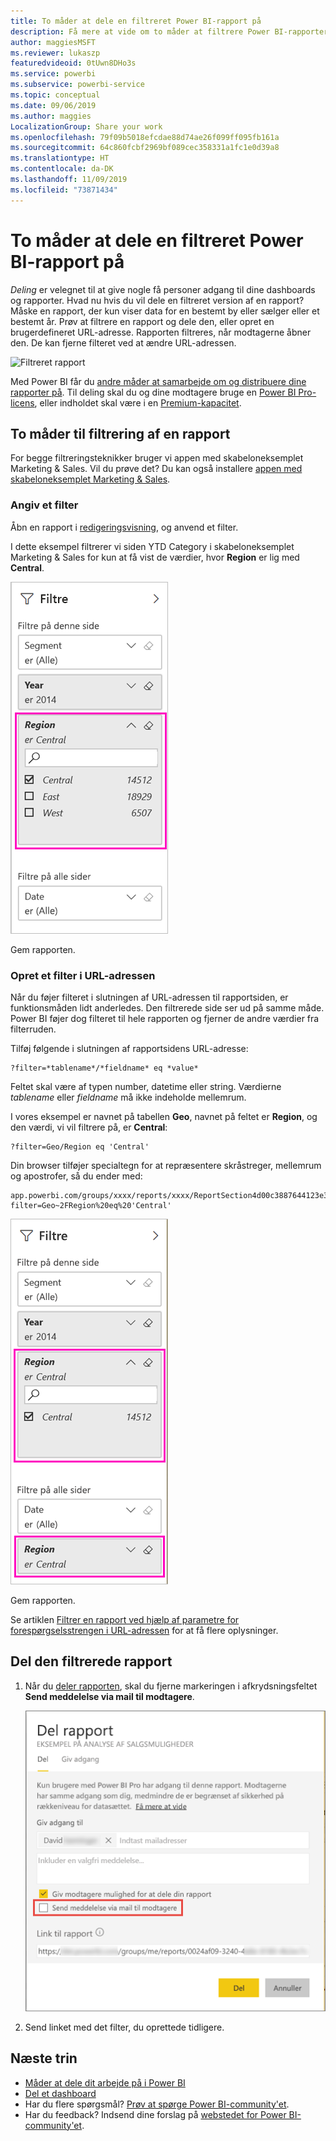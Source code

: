 ```yaml
---
title: To måder at dele en filtreret Power BI-rapport på
description: Få mere at vide om to måder at filtrere Power BI-rapporter på og dele dem med kolleger i din organisation.
author: maggiesMSFT
ms.reviewer: lukaszp
featuredvideoid: 0tUwn8DHo3s
ms.service: powerbi
ms.subservice: powerbi-service
ms.topic: conceptual
ms.date: 09/06/2019
ms.author: maggies
LocalizationGroup: Share your work
ms.openlocfilehash: 79f09b5018efcdae88d74ae26f099ff095fb161a
ms.sourcegitcommit: 64c860fcbf2969bf089cec358331a1fc1e0d39a8
ms.translationtype: HT
ms.contentlocale: da-DK
ms.lasthandoff: 11/09/2019
ms.locfileid: "73871434"
---
```

# <a name="two-ways-to-share-a-filtered-power-bi-report"></a>To måder at dele en filtreret Power BI-rapport på
*Deling* er velegnet til at give nogle få personer adgang til dine dashboards og rapporter. Hvad nu hvis du vil dele en filtreret version af en rapport? Måske en rapport, der kun viser data for en bestemt by eller sælger eller et bestemt år. Prøv at filtrere en rapport og dele den, eller opret en brugerdefineret URL-adresse. Rapporten filtreres, når modtagerne åbner den. De kan fjerne filteret ved at ændre URL-adressen. 

![Filtreret rapport](media/service-share-reports/power-bi-share-filter-pane-report.png)

Med Power BI får du [andre måder at samarbejde om og distribuere dine rapporter på](service-how-to-collaborate-distribute-dashboards-reports.md). Til deling skal du og dine modtagere bruge en [Power BI Pro-licens](service-features-license-type.md), eller indholdet skal være i en [Premium-kapacitet](service-premium-what-is.md). 

## <a name="two-ways-to-filter-a-report"></a>To måder til filtrering af en rapport

For begge filtreringsteknikker bruger vi appen med skabeloneksemplet Marketing & Sales. Vil du prøve det? Du kan også installere [appen med skabeloneksemplet Marketing & Sales](https://appsource.microsoft.com/product/power-bi/microsoft-retail-analysis-sample.salesandmarketingsample?tab=Overview).

### <a name="set-a-filter"></a>Angiv et filter

Åbn en rapport i [redigeringsvisning](consumer/end-user-reading-view.md), og anvend et filter.

I dette eksempel filtrerer vi siden YTD Category i skabeloneksemplet Marketing & Sales for kun at få vist de værdier, hvor **Region** er lig med **Central**. 
 
![Ruden Rapportfilter](media/service-share-reports/power-bi-share-report-filter.png)

Gem rapporten.

### <a name="create-a-filter-in-the-url"></a>Opret et filter i URL-adressen

Når du føjer filteret i slutningen af URL-adressen til rapportsiden, er funktionsmåden lidt anderledes. Den filtrerede side ser ud på samme måde. Power BI føjer dog filteret til hele rapporten og fjerner de andre værdier fra filterruden.  

Tilføj følgende i slutningen af rapportsidens URL-adresse:
   
    ?filter=*tablename*/*fieldname* eq *value*
   
Feltet skal være af typen number, datetime eller string. Værdierne *tablename* eller *fieldname* må ikke indeholde mellemrum.
   
I vores eksempel er navnet på tabellen **Geo**, navnet på feltet er **Region**, og den værdi, vi vil filtrere på, er **Central**:
   
    ?filter=Geo/Region eq 'Central'

Din browser tilføjer specialtegn for at repræsentere skråstreger, mellemrum og apostrofer, så du ender med:
   
    app.powerbi.com/groups/xxxx/reports/xxxx/ReportSection4d00c3887644123e310e?filter=Geo~2FRegion%20eq%20'Central'

![Rapport med URL-filter](media/service-share-reports/power-bi-share-report-filter-url.png)

Gem rapporten.

Se artiklen [Filtrer en rapport ved hjælp af parametre for forespørgselsstrengen i URL-adressen](service-url-filters.md) for at få flere oplysninger.

## <a name="share-the-filtered-report"></a>Del den filtrerede rapport

1. Når du [deler rapporten](service-share-dashboards.md), skal du fjerne markeringen i afkrydsningsfeltet **Send meddelelse via mail til modtagere**.

    ![Dialogboksen Deling af rapport](media/service-share-reports/power-bi-share-report-dialog.png)

4. Send linket med det filter, du oprettede tidligere.

## <a name="next-steps"></a>Næste trin
* [Måder at dele dit arbejde på i Power BI](service-how-to-collaborate-distribute-dashboards-reports.md)
* [Del et dashboard](service-share-dashboards.md)
* Har du flere spørgsmål? [Prøv at spørge Power BI-community'et](https://community.powerbi.com/).
* Har du feedback? Indsend dine forslag på [webstedet for Power BI-community'et](https://community.powerbi.com/).

